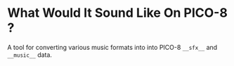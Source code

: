 # What Would It Sound Like On PICO-8 ?

A tool for converting various music formats into into PICO-8 `__sfx__` and `__music__` data.